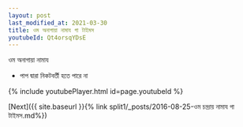 ```yaml
---
layout: post
last_modified_at: 2021-03-30
title: ওম অনাগায়া নামায গা টাইমস
youtubeId: Qt4orsqYDsE
---
```

 
 
 ওম অনাগায়া নামায  
 
 -  পাপ দ্বারা নিকটবর্তী হতে পারে না 
 
  
 
  
 
 
 
 
 
 


{% include youtubePlayer.html id=page.youtubeId %}
 
[Next]({{ site.baseurl }}{% link  split1/_posts/2016-08-25-ওম চন্দ্রায় নামায গা টাইমস.md%})
 
